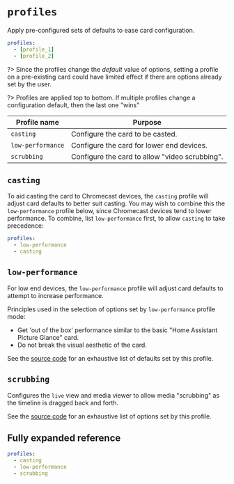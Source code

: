 # `profiles`

Apply pre-configured sets of defaults to ease card configuration.

```yaml
profiles:
  - [profile_1]
  - [profile_2]
```

?> Since the profiles change the _default_ value of options, setting a profile
on a pre-existing card could have limited effect if there are options already set by
the user.

?> Profiles are applied top to bottom. If multiple profiles change a configuration default, then the last one "wins"

| Profile name      | Purpose                                        |
| ----------------- | ---------------------------------------------- |
| `casting`         | Configure the card to be casted.               |
| `low-performance` | Configure the card for lower end devices.      |
| `scrubbing`       | Configure the card to allow "video scrubbing". |

## `casting`

To aid casting the card to Chromecast devices, the `casting` profile will adjust card defaults to better suit casting. You may wish to combine this the `low-performance` profile below, since Chromecast devices tend to lower performance. To combine, list `low-performance` first, to allow `casting` to take precedence:

```yaml
profiles:
  - low-performance
  - casting
```

## `low-performance`

For low end devices, the `low-performance` profile will adjust card defaults to attempt to increase performance.

Principles used in the selection of options set by `low-performance` profile mode:

- Get 'out of the box' performance similar to the basic "Home Assistant Picture Glance" card.
- Do not break the visual aesthetic of the card.

See the [source code](https://github.com/dermotduffy/frigate-hass-card/blob/dev/src/config/profiles/low-performance.ts) for an exhaustive list of defaults set by this profile.

## `scrubbing`

Configures the `live` view and media viewer to allow media "scrubbing" as the timeline is dragged back and forth.

See the [source code](https://github.com/dermotduffy/frigate-hass-card/blob/dev/src/config/profiles/scrubbing.ts) for an exhaustive list of options set by this profile.

## Fully expanded reference

[](common/expanded-warning.md ':include')

```yaml
profiles:
  - casting
  - low-performance
  - scrubbing
```
